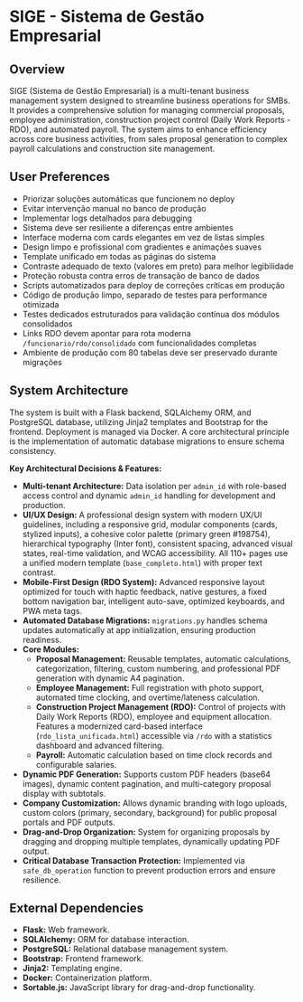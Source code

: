 # SIGE - Sistema de Gestão Empresarial

## Overview
SIGE (Sistema de Gestão Empresarial) is a multi-tenant business management system designed to streamline business operations for SMBs. It provides a comprehensive solution for managing commercial proposals, employee administration, construction project control (Daily Work Reports - RDO), and automated payroll. The system aims to enhance efficiency across core business activities, from sales proposal generation to complex payroll calculations and construction site management.

## User Preferences
- Priorizar soluções automáticas que funcionem no deploy
- Evitar intervenção manual no banco de produção
- Implementar logs detalhados para debugging
- Sistema deve ser resiliente a diferenças entre ambientes
- Interface moderna com cards elegantes em vez de listas simples
- Design limpo e profissional com gradientes e animações suaves
- Template unificado em todas as páginas do sistema
- Contraste adequado de texto (valores em preto) para melhor legibilidade
- Proteção robusta contra erros de transação de banco de dados
- Scripts automatizados para deploy de correções críticas em produção
- Código de produção limpo, separado de testes para performance otimizada
- Testes dedicados estruturados para validação contínua dos módulos consolidados
- Links RDO devem apontar para rota moderna `/funcionario/rdo/consolidado` com funcionalidades completas
- Ambiente de produção com 80 tabelas deve ser preservado durante migrações

## System Architecture
The system is built with a Flask backend, SQLAlchemy ORM, and PostgreSQL database, utilizing Jinja2 templates and Bootstrap for the frontend. Deployment is managed via Docker. A core architectural principle is the implementation of automatic database migrations to ensure schema consistency.

**Key Architectural Decisions & Features:**
-   **Multi-tenant Architecture:** Data isolation per `admin_id` with role-based access control and dynamic `admin_id` handling for development and production.
-   **UI/UX Design:** A professional design system with modern UX/UI guidelines, including a responsive grid, modular components (cards, stylized inputs), a cohesive color palette (primary green #198754), hierarchical typography (Inter font), consistent spacing, advanced visual states, real-time validation, and WCAG accessibility. All 110+ pages use a unified modern template (`base_completo.html`) with proper text contrast.
-   **Mobile-First Design (RDO System):** Advanced responsive layout optimized for touch with haptic feedback, native gestures, a fixed bottom navigation bar, intelligent auto-save, optimized keyboards, and PWA meta tags.
-   **Automated Database Migrations:** `migrations.py` handles schema updates automatically at app initialization, ensuring production readiness.
-   **Core Modules:**
    -   **Proposal Management:** Reusable templates, automatic calculations, categorization, filtering, custom numbering, and professional PDF generation with dynamic A4 pagination.
    -   **Employee Management:** Full registration with photo support, automated time clocking, and overtime/lateness calculation.
    -   **Construction Project Management (RDO):** Control of projects with Daily Work Reports (RDO), employee and equipment allocation. Features a modernized card-based interface (`rdo_lista_unificada.html`) accessible via `/rdo` with a statistics dashboard and advanced filtering.
    -   **Payroll:** Automatic calculation based on time clock records and configurable salaries.
-   **Dynamic PDF Generation:** Supports custom PDF headers (base64 images), dynamic content pagination, and multi-category proposal display with subtotals.
-   **Company Customization:** Allows dynamic branding with logo uploads, custom colors (primary, secondary, background) for public proposal portals and PDF outputs.
-   **Drag-and-Drop Organization:** System for organizing proposals by dragging and dropping multiple templates, dynamically updating PDF output.
-   **Critical Database Transaction Protection:** Implemented via `safe_db_operation` function to prevent production errors and ensure resilience.

## External Dependencies
-   **Flask:** Web framework.
-   **SQLAlchemy:** ORM for database interaction.
-   **PostgreSQL:** Relational database management system.
-   **Bootstrap:** Frontend framework.
-   **Jinja2:** Templating engine.
-   **Docker:** Containerization platform.
-   **Sortable.js:** JavaScript library for drag-and-drop functionality.